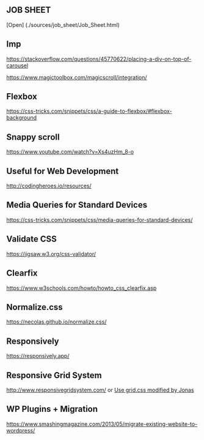 ## JOB SHEET
[Open] (./sources/job_sheet/Job_Sheet.html)


## Imp
https://stackoverflow.com/questions/45770622/placing-a-div-on-top-of-carousel

https://www.magictoolbox.com/magicscroll/integration/

## Flexbox
https://css-tricks.com/snippets/css/a-guide-to-flexbox/#flexbox-background

## Snappy scroll
https://www.youtube.com/watch?v=Xs4uzHm_8-o

## Useful for Web Development
http://codingheroes.io/resources/

## Media Queries for Standard Devices
https://css-tricks.com/snippets/css/media-queries-for-standard-devices/

## Validate CSS
https://jigsaw.w3.org/css-validator/

## Clearfix
https://www.w3schools.com/howto/howto_css_clearfix.asp

## Normalize.css
https://necolas.github.io/normalize.css/

## Responsively
https://responsively.app/

## Responsive Grid System
http://www.responsivegridsystem.com/
              or
[Use grid.css modified by Jonas](./sources/responsive_grid_css_file)

## WP Plugins + Migration
https://www.smashingmagazine.com/2013/05/migrate-existing-website-to-wordpress/
